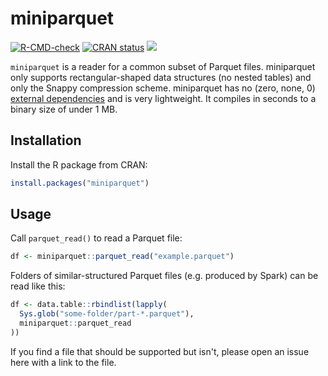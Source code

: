 # miniparquet

<!-- badges: start -->
[![R-CMD-check](https://github.com/gaborcsardi/miniparquet/actions/workflows/R-CMD-check.yaml/badge.svg)](https://github.com/gaborcsardi/miniparquet/actions/workflows/R-CMD-check.yaml)
[![CRAN status](https://www.r-pkg.org/badges/version/miniparquet)](https://cran.r-project.org/package=miniparquet)
[![](http://cranlogs.r-pkg.org/badges/miniparquet)](https://dgrtwo.shinyapps.io/cranview/)
<!-- badges: end -->

`miniparquet` is a reader for a common subset of Parquet files.
miniparquet only supports rectangular-shaped data structures
(no nested tables) and only the Snappy compression scheme.
miniparquet has no (zero, none, 0)
[external dependencies](https://research.swtch.com/deps) and is very
lightweight. It compiles in seconds to a binary size of under 1 MB.

## Installation

Install the R package from CRAN:

```r
install.packages("miniparquet")
```

## Usage

Call `parquet_read()` to read a Parquet file:
```r
df <- miniparquet::parquet_read("example.parquet")
```

Folders of similar-structured Parquet files (e.g. produced by Spark)
can be read like this:

```r
df <- data.table::rbindlist(lapply(
  Sys.glob("some-folder/part-*.parquet"),
  miniparquet::parquet_read
))
```

If you find a file that should be supported but isn't, please open an
issue here with a link to the file.
